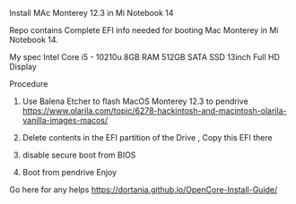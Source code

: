 Install MAc Monterey 12.3 in Mi Notebook 14

Repo contains Complete EFI info needed for booting Mac Monterey in Mi Notebook 14.

My spec
Intel Core i5 - 10210u
8GB RAM
512GB SATA SSD
13inch Full HD Display

Procedure

1) Use Balena Etcher to flash MacOS Monterey 12.3 to pendrive https://www.olarila.com/topic/6278-hackintosh-and-macintosh-olarila-vanilla-images-macos/

2) Delete contents in the EFI partition of the Drive , Copy this EFI there

3) disable secure boot from BIOS

4) Boot from pendrive Enjoy

Go here for any helps
https://dortania.github.io/OpenCore-Install-Guide/



